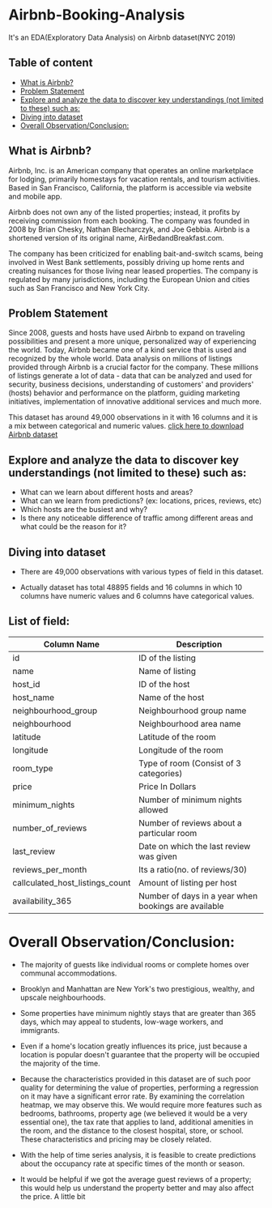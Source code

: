 # **Airbnb-Booking-Analysis**


It's an EDA(Exploratory Data Analysis) on Airbnb dataset(NYC 2019)

## Table of content

- [What is Airbnb?](#What-is-Airbnb)
- [Problem Statement](#Problem-Statement)
- [Explore and analyze the data to discover key understandings (not limited to these) such as:](#Explore-and-analyze-the-data-to-discover-key-understandings-(not-limited-to-these)-such-as)
- [Diving into dataset](#Diving-into-dataset)
- [Overall Observation/Conclusion:](#Overall-ObservationConclusion)

## **What is Airbnb?**

Airbnb, Inc. is an American company that operates an online marketplace for lodging, 
primarily homestays for vacation rentals, and tourism activities. 
Based in San Francisco, California, the platform is accessible via 
website and mobile app.    

Airbnb does not own any of the listed 
properties; instead, it profits by receiving commission from each 
booking. The company was founded in 2008 by Brian Chesky, Nathan 
Blecharczyk, and Joe Gebbia. Airbnb is a shortened version of its 
original name, AirBedandBreakfast.com.

The company has been criticized for enabling bait-and-switch scams, 
being involved in West Bank settlements, possibly driving up home 
rents and creating nuisances for those living near leased properties. 
The company is regulated by many jurisdictions, including the 
European Union and cities such as San Francisco and New York City.

## **Problem Statement**

Since 2008, guests and hosts have used Airbnb to expand on traveling possibilities and present a more unique, personalized way of experiencing the world. Today, Airbnb became one of a kind service that is used and recognized by the whole world. Data analysis on millions of listings provided through Airbnb is a crucial factor for the company. These millions of listings generate a lot of data - data that can be analyzed and used for security, business decisions, understanding of customers' and providers' (hosts) behavior and performance on the platform, guiding marketing initiatives, implementation of innovative additional services and much more.

This dataset has around 49,000 observations in it with 16 columns and it is a mix between categorical and numeric values.
[click here to download Airbnb dataset](https://drive.google.com/file/d/1ioU5r9KEYSfwgfUi22SclVkx4l1a_8ou/view?usp=sharing)

## **Explore and analyze the data to discover key understandings (not limited to these) such as:** 
* What can we learn about different hosts and areas?
* What can we learn from predictions? (ex: locations, prices, reviews, etc)
* Which hosts are the busiest and why?
* Is there any noticeable difference of traffic among different areas and what could be the reason for it? 

## **Diving into dataset**

* There are 49,000 observations with various types of field in this dataset.

* Actually dataset has total 48895 fields and 16 columns in which 10 columns have numeric values and 6 columns have categorical values.

**List of field**:
---

| Column Name  | Description |
| ------------- | ------------- |
| id | ID of the listing  |
| name   |  Name of listing  |
| host_id  | ID of the host  |
| host_name  |  Name of the host |
| neighbourhood_group    | Neighbourhood group name |
| neighbourhood  | Neighbourhood area name   |
| latitude   | Latitude of the room   |
|longitude     | Longitude of the room  |
| room_type     | Type of room (Consist of 3 categories)  |
| price    |  Price In Dollars |
| minimum_nights    | Number of minimum nights allowed  |
|number_of_reviews     |  Number of reviews about a particular room  |
|  last_review   |  Date on which the last review was given  |
| reviews_per_month | Its a ratio(no. of reviews/30)   |
|  callculated_host_listings_count   | Amount of listing per host   |
| availability_365   | Number of days in a year when bookings are available   |



# **Overall Observation/Conclusion:**

* The majority of guests like individual rooms or complete homes over communal accommodations.

* Brooklyn and Manhattan are New York's two prestigious, wealthy, and upscale neighbourhoods.

* Some properties have minimum nightly stays that are greater than 365 days, which may appeal to students, low-wage workers, and immigrants.

* Even if a home's location greatly influences its price, just because a location is popular doesn't guarantee that the property will be occupied the majority of the time.

* Because the characteristics provided in this dataset are of such poor quality for determining the value of properties, performing a regression on it may have a significant error rate. By examining the correlation heatmap, we may observe this. We would require more features such as bedrooms, bathrooms, property age (we believed it would be a very essential one), the tax rate that applies to land, additional amenities in the room, and the distance to the closest hospital, store, or school. These characteristics and pricing may be closely related.

* With the help of time series analysis, it is feasible to create predictions about the occupancy rate at specific times of the month or season.

* It would be helpful if we got the average guest reviews of a property; this would help us understand the property better and may also affect the price. A little bit
